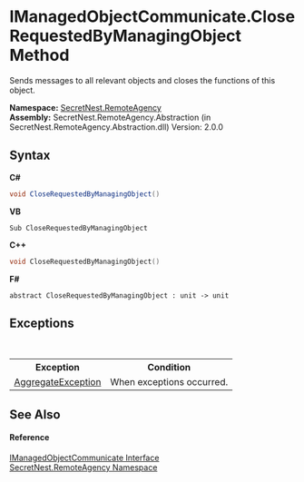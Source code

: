 # IManagedObjectCommunicate.CloseRequestedByManagingObject Method 
 

Sends messages to all relevant objects and closes the functions of this object.

**Namespace:**&nbsp;<a href="N_SecretNest_RemoteAgency">SecretNest.RemoteAgency</a><br />**Assembly:**&nbsp;SecretNest.RemoteAgency.Abstraction (in SecretNest.RemoteAgency.Abstraction.dll) Version: 2.0.0

## Syntax

**C#**<br />
``` C#
void CloseRequestedByManagingObject()
```

**VB**<br />
``` VB
Sub CloseRequestedByManagingObject
```

**C++**<br />
``` C++
void CloseRequestedByManagingObject()
```

**F#**<br />
``` F#
abstract CloseRequestedByManagingObject : unit -> unit 

```


## Exceptions
&nbsp;<table><tr><th>Exception</th><th>Condition</th></tr><tr><td><a href="https://docs.microsoft.com/dotnet/api/system.aggregateexception" target="_blank">AggregateException</a></td><td>When exceptions occurred.</td></tr></table>

## See Also


#### Reference
<a href="T_SecretNest_RemoteAgency_IManagedObjectCommunicate">IManagedObjectCommunicate Interface</a><br /><a href="N_SecretNest_RemoteAgency">SecretNest.RemoteAgency Namespace</a><br />